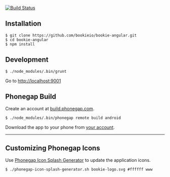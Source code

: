 [![Build Status](https://travis-ci.org/bookieio/bookie-angular.png?branch=master)](https://travis-ci.org/bookieio/bookie-angular)

## Installation

    $ git clone https://github.com/bookieio/bookie-angular.git
    $ cd bookie-angular
    $ npm install

## Development

    $ ./node_modules/.bin/grunt

Go to [http://localhost:9001](http://localhost:9001)

## Phonegap Build

Create an account at [build.phonegap.com](https://build.phonegap.com/).

    $ ./node_modules/.bin/phonegap remote build android

Download the app to your phone from [your account](https://build.phonegap.com/apps).

---

## Customizing Phonegap Icons

Use [Phonegap Icon Splash Generator](https://github.com/tlvince/phonegap-icon-splash-generator) to update the application icons.

    $ ./phonegap-icon-splash-generator.sh bookie-logo.svg #ffffff www
